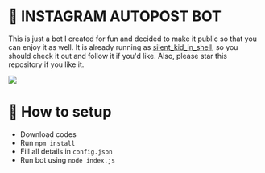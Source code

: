 # 📸 INSTAGRAM AUTOPOST BOT
This is just a bot I created for fun and decided to make it public so that you can enjoy it as well. It is already running as [silent_kid_in_shell](https://www.instagram.com/silent_kid_in_shell/), so you should check it out and follow it if you'd like. Also, please star this repository if you like it. 

![](https://i.imgur.com/kQcmOAd.png)

# 🤔 How to setup
- Download codes
- Run `npm install`
- Fill all details in `config.json`
- Run bot using `node index.js`
